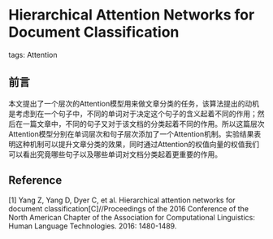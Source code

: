 # Hierarchical Attention Networks for Document Classification

tags: Attention

## 前言

本文提出了一个层次的Attention模型用来做文章分类的任务，该算法提出的动机是考虑到在一个句子中，不同的单词对于决定这个句子的含义起着不同的作用；然后在一篇文章中，不同的句子又对于该文档的分类起着不同的作用。所以这篇层次Attention模型分别在单词层次和句子层次添加了一个Attention机制。实验结果表明这种机制可以提升文章分类的效果，同时通过Attention的权值向量的权值我们可以看出究竟哪些句子以及哪些单词对文档分类起着更重要的作用。



## Reference

[1] Yang Z, Yang D, Dyer C, et al. Hierarchical attention networks for document classification[C]//Proceedings of the 2016 Conference of the North American Chapter of the Association for Computational Linguistics: Human Language Technologies. 2016: 1480-1489.

